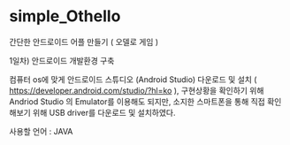 # simple_Othello

간단한 안드로이드 어플 만들기 ( 오델로 게임 )

1일차) 안드로이드 개발환경 구축

컴퓨터 os에 맞게 안드로이드 스튜디오 (Android Studio) 다운로드 및 설치 ( https://developer.android.com/studio/?hl=ko ),
구현상황을 확인하기 위해 Andriod Studio 의 Emulator를 이용해도 되지만,
소지한 스마트폰을 통해 직접 확인해보기 위해 USB driver를 다운로드 및 설치하였다.

사용할 언어 : JAVA

